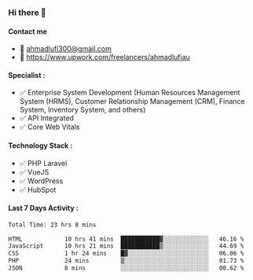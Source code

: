 ### Hi there 👋

#### Contact me 
- :email: ahmadlufi300@gmail.com
- 🔭 https://www.upwork.com/freelancers/ahmadlufiau

#### Specialist :
- ✅ Enterprise System Development (Human Resources Management System (HRMS), Customer Relationship Management (CRM), Finance System, Inventory System, and others)
- ✅ API Integrated
- ✅ Core Web Vitals

#### Technology Stack :

- ✅ PHP Laravel
- ✅ VueJS
- ✅ WordPress
- ✅ HubSpot

#### Last 7 Days Activity :
<!--START_SECTION:waka-->

```txt
Total Time: 23 hrs 8 mins

HTML            10 hrs 41 mins  ███████████▓░░░░░░░░░░░░░   46.16 %
JavaScript      10 hrs 21 mins  ███████████▒░░░░░░░░░░░░░   44.69 %
CSS             1 hr 24 mins    █▓░░░░░░░░░░░░░░░░░░░░░░░   06.06 %
PHP             24 mins         ▒░░░░░░░░░░░░░░░░░░░░░░░░   01.73 %
JSON            8 mins          ░░░░░░░░░░░░░░░░░░░░░░░░░   00.62 %
```

<!--END_SECTION:waka-->

<!--
**ahmadlufiau/ahmadlufiau** is a ✨ _special_ ✨ repository because its `README.md` (this file) appears on your GitHub profile.

Here are some ideas to get you started:

- 🔭 I’m currently working on ...
- 🌱 I’m currently learning ...
- 👯 I’m looking to collaborate on ...
- 🤔 I’m looking for help with ...
- 💬 Ask me about ...
- 📫 How to reach me: ...
- 😄 Pronouns: ...
- ⚡ Fun fact: ...
-->
